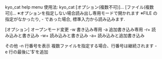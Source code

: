 kyo_cat help menu 
使用法: kyo_cat [オプション(複数不可)]... [ファイル(複数可)]...
※オプションを指定しない場合読み出し専用モードで開かれます
※FILE の指定がなかったり, - であった場合, 標準入力から読み込みます.

[オプション]
オープンモード変更
  -w            書き込み専用
  -a            追加書き込み専用
  -r+           読み込みと書き込み
  -w+           読み込みと書き込み
  -a+           読み込みと追加書き込み

その他
  -n            行番号を表示
                複数ファイルを指定する場合、行番号は継続されます
  -e            行の最後に'$'を追加
